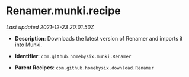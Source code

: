 # Renamer.munki.recipe

_Last updated 2021-12-23 20:01:50Z_

- **Description**: Downloads the latest version of Renamer and imports it into Munki.

- **Identifier**: `com.github.homebysix.munki.Renamer`

- **Parent Recipes**: `com.github.homebysix.download.Renamer`
